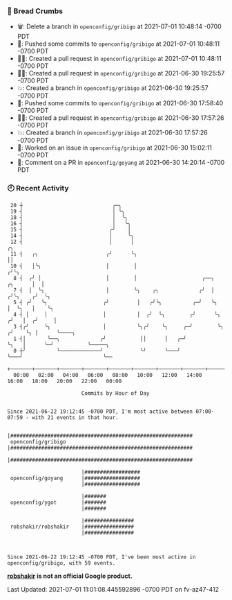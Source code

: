 ### 🍞 Bread Crumbs

 * 🗑: Delete a branch in `openconfig/gribigo` at 2021-07-01 10:48:14 -0700 PDT
 * 🚢: Pushed some commits to `openconfig/gribigo` at 2021-07-01 10:48:11 -0700 PDT
 * ✍🏼: Created a pull request in `openconfig/gribigo` at 2021-07-01 10:48:11 -0700 PDT
 * ✍🏼: Created a pull request in `openconfig/gribigo` at 2021-06-30 19:25:57 -0700 PDT
 * 💥: Created a branch in `openconfig/gribigo` at 2021-06-30 19:25:57 -0700 PDT
 * 🚢: Pushed some commits to `openconfig/gribigo` at 2021-06-30 17:58:40 -0700 PDT
 * ✍🏼: Created a pull request in `openconfig/gribigo` at 2021-06-30 17:57:26 -0700 PDT
 * 💥: Created a branch in `openconfig/gribigo` at 2021-06-30 17:57:26 -0700 PDT
 * 👀: Worked on an issue in `openconfig/gribigo` at 2021-06-30 15:02:11 -0700 PDT
 * 💬: Comment on a PR in  `openconfig/goyang` at 2021-06-30 14:20:14 -0700 PDT

### 🕘 Recent Activity
```
 20 ┼                             ╭─╮
 19 ┤                             │ ╰╮
 18 ┤                             │  ╰╮
 16 ┤                             │   ╰╮
 15 ┤                            ╭╯    │
 14 ┤                            │     ╰╮
 12 ┤                            │      │                                             ╭╮
 11 ┤   ╭╮                      ╭╯      ╰╮                                            ││
 10 ┤   │╰╮                     │        │                                           ╭╯╰╮
  8 ┤  ╭╯ │                     │        │                     ╭──╮          ╭╮      │  │
  7 ┤  │  ╰╮                    │        ╰╮    ╭╮             ╭╯  │         ╭╯╰╮    ╭╯  ╰╮
  5 ┤ ╭╯   ╰╮                  ╭╯         │   ╭╯╰╮          ╭─╯   ╰╮        │  ╰╮   │    ╰╮
  4 ┤ │     │                  │          │  ╭╯  ╰╮        ╭╯      ╰╮      ╭╯   │  ╭╯     │
  3 ┤╭╯     ╰╮                 │          ╰╮╭╯    ╰╮     ╭─╯        ╰╮    ╭╯    ╰╮ │      ╰────╮
  1 ┤│       ╰──╮             ╭╯           ││      │   ╭─╯           ╰╮   │      ╰─╯           ╰─────╮
  0 ┼╯          ╰─────────────╯            ╰╯      ╰───╯              ╰───╯                          ╰──
    +───────+───────+───────+───────+───────+───────+───────+───────+───────+───────+───────+───────+────
  00:00   02:00   04:00   06:00   08:00   10:00   12:00   14:00   16:00   18:00   20:00   22:00   00:00   

						Commits by Hour of Day


Since 2021-06-22 19:12:45 -0700 PDT, I'm most active between 07:00-07:59 - with 21 events in that hour.

```



```
                        |###########################################################
 openconfig/gribigo     |###########################################################
                        |###########################################################

                        |##################
 openconfig/goyang      |##################
                        |##################

                        |#######
 openconfig/ygot        |#######
                        |#######

                        |################
 robshakir/robshakir    |################
                        |################



Since 2021-06-22 19:12:45 -0700 PDT, I've been most active in openconfig/gribigo, with 59 events.

```
**[robshakir](mailto:robjs@google.com) is not an official Google product.**


Last Updated: 2021-07-01 11:01:08.445592896 -0700 PDT on fv-az47-412
